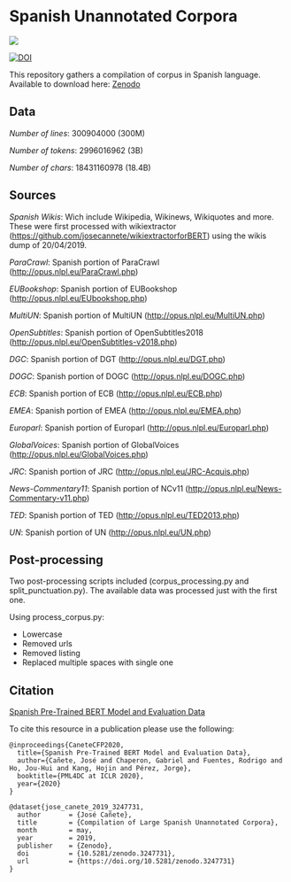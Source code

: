 # Spanish Unannotated Corpora

<p>
<a href="https://console.tiyaro.ai/explore?q=dccuchile/bert-base-spanish-wwm-c&pub=opensource"> <img src="https://tiyaro-public-docs.s3.us-west-2.amazonaws.com/assets/try_on_tiyaro_badge.svg"></a>
</p>

[![DOI](https://zenodo.org/badge/DOI/10.5281/zenodo.3247731.svg)](https://doi.org/10.5281/zenodo.3247731)

This repository gathers a compilation of corpus in Spanish language.
Available to download here: [Zenodo](https://doi.org/10.5281/zenodo.3247731)

## Data

*Number of lines*: 300904000 (300M)

*Number of tokens*: 2996016962 (3B)

*Number of chars*: 18431160978 (18.4B)

## Sources

*Spanish Wikis*: Wich include Wikipedia, Wikinews, Wikiquotes and more. These were first processed with wikiextractor (https://github.com/josecannete/wikiextractorforBERT) using the wikis dump of 20/04/2019.

*ParaCrawl*: Spanish portion of ParaCrawl (http://opus.nlpl.eu/ParaCrawl.php)

*EUBookshop*: Spanish portion of EUBookshop (http://opus.nlpl.eu/EUbookshop.php)

*MultiUN*: Spanish portion of MultiUN (http://opus.nlpl.eu/MultiUN.php)

*OpenSubtitles*: Spanish portion of OpenSubtitles2018 (http://opus.nlpl.eu/OpenSubtitles-v2018.php)

*DGC*: Spanish portion of DGT (http://opus.nlpl.eu/DGT.php)

*DOGC*: Spanish portion of DOGC (http://opus.nlpl.eu/DOGC.php)

*ECB*: Spanish portion of ECB (http://opus.nlpl.eu/ECB.php)

*EMEA*: Spanish portion of EMEA (http://opus.nlpl.eu/EMEA.php)

*Europarl*: Spanish portion of Europarl (http://opus.nlpl.eu/Europarl.php)

*GlobalVoices*: Spanish portion of GlobalVoices (http://opus.nlpl.eu/GlobalVoices.php)

*JRC*: Spanish portion of JRC (http://opus.nlpl.eu/JRC-Acquis.php)

*News-Commentary11*: Spanish portion of NCv11 (http://opus.nlpl.eu/News-Commentary-v11.php)

*TED*: Spanish portion of TED (http://opus.nlpl.eu/TED2013.php)

*UN*: Spanish portion of UN (http://opus.nlpl.eu/UN.php)

## Post-processing

Two post-processing scripts included (corpus_processing.py and split_punctuation.py). The available data was processed just with the first one.

Using process_corpus.py:
- Lowercase
- Removed urls
- Removed listing
- Replaced multiple spaces with single one

## Citation

[Spanish Pre-Trained BERT Model and Evaluation Data](https://users.dcc.uchile.cl/~jperez/papers/pml4dc2020.pdf)

To cite this resource in a publication please use the following:

```
@inproceedings{CaneteCFP2020,
  title={Spanish Pre-Trained BERT Model and Evaluation Data},
  author={Cañete, José and Chaperon, Gabriel and Fuentes, Rodrigo and Ho, Jou-Hui and Kang, Hojin and Pérez, Jorge},
  booktitle={PML4DC at ICLR 2020},
  year={2020}
}
```

```
@dataset{jose_canete_2019_3247731,
  author       = {José Cañete},
  title        = {Compilation of Large Spanish Unannotated Corpora},
  month        = may,
  year         = 2019,
  publisher    = {Zenodo},
  doi          = {10.5281/zenodo.3247731},
  url          = {https://doi.org/10.5281/zenodo.3247731}
}
```
